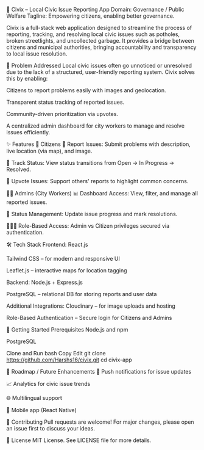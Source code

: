 🚧 Civix – Local Civic Issue Reporting App
Domain: Governance / Public Welfare
Tagline: Empowering citizens, enabling better governance.

Civix is a full-stack web application designed to streamline the process of reporting, tracking, and resolving local civic issues such as potholes, broken streetlights, and uncollected garbage. It provides a bridge between citizens and municipal authorities, bringing accountability and transparency to local issue resolution.

🚨 Problem Addressed
Local civic issues often go unnoticed or unresolved due to the lack of a structured, user-friendly reporting system. Civix solves this by enabling:

Citizens to report problems easily with images and geolocation.

Transparent status tracking of reported issues.

Community-driven prioritization via upvotes.

A centralized admin dashboard for city workers to manage and resolve issues efficiently.

✨ Features
🧍 Citizens
📍 Report Issues: Submit problems with description, live location (via map), and image.

🔁 Track Status: View status transitions from Open → In Progress → Resolved.

🔼 Upvote Issues: Support others' reports to highlight common concerns.

🧑‍💼 Admins (City Workers)
📊 Dashboard Access: View, filter, and manage all reported issues.

🔧 Status Management: Update issue progress and mark resolutions.

🧑‍🤝‍🧑 Role-Based Access: Admin vs Citizen privileges secured via authentication.

🛠️ Tech Stack
Frontend:
React.js

Tailwind CSS – for modern and responsive UI

Leaflet.js – interactive maps for location tagging

Backend:
Node.js + Express.js

PostgreSQL – relational DB for storing reports and user data

Additional Integrations:
Cloudinary – for image uploads and hosting

Role-Based Authentication – Secure login for Citizens and Admins


🚀 Getting Started
Prerequisites
Node.js and npm

PostgreSQL

Clone and Run
bash
Copy
Edit
git clone https://github.com/Harshs16/civix.git
cd civix-app

📌 Roadmap / Future Enhancements
🔔 Push notifications for issue updates

📈 Analytics for civic issue trends

🌐 Multilingual support

📱 Mobile app (React Native)

🤝 Contributing
Pull requests are welcome! For major changes, please open an issue first to discuss your ideas.

📄 License
MIT License. See LICENSE file for more details.

